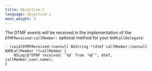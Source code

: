 ```yaml
---
title: Objective-C
language: objective_c
menu_weight: 3
---
```


The DTMF events will be received in the implementation of the `DTMFReceived:callMember:` optional method for your `NXMCallDelegate`:

```objective_c
- (void)DTMFReceived:(nonnull NSString *)dtmf callMember:(nonnull NXMCallMember *)callMember {
    NSLog(@"DTMF received: `%@` from `%@`", dtmf, callMember.user.name);
}
```
